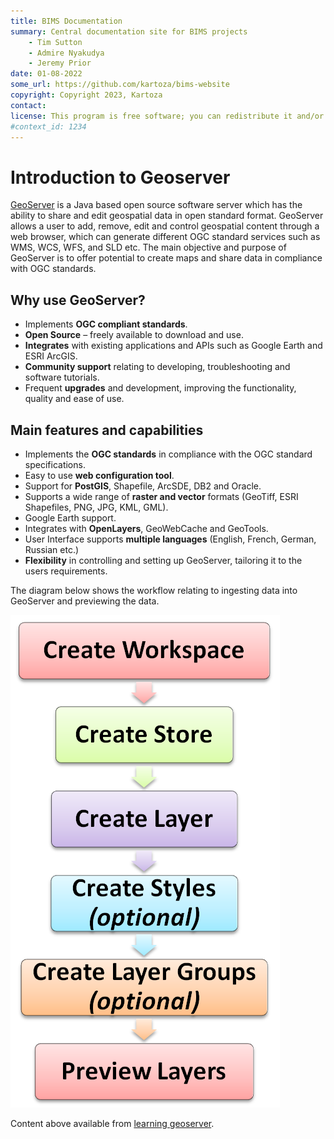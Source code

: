 ```yaml
---
title: BIMS Documentation
summary: Central documentation site for BIMS projects
    - Tim Sutton
    - Admire Nyakudya
    - Jeremy Prior
date: 01-08-2022
some_url: https://github.com/kartoza/bims-website
copyright: Copyright 2023, Kartoza
contact: 
license: This program is free software; you can redistribute it and/or modify it under the terms of the GNU Affero General Public License as published by the Free Software Foundation; either version 3 of the License, or (at your option) any later version.
#context_id: 1234
---
```


# Introduction to Geoserver

[GeoServer](https://geoserver.org/) is a Java based open source software server which has the ability to share and edit geospatial data in open standard format. GeoServer allows a user to add, remove, edit and control geospatial content through a web browser, which can generate different OGC standard services such as WMS, WCS, WFS, and SLD etc. The main objective and purpose of GeoServer is to offer potential to create maps and share data in compliance with OGC standards.

## Why use GeoServer?

* Implements **OGC compliant standards**.
* **Open Source** – freely available to download and use.
* **Integrates** with existing applications and APIs such as Google Earth and ESRI ArcGIS.
* **Community support** relating to developing, troubleshooting and software tutorials.
* Frequent **upgrades** and development, improving the functionality, quality and ease of use.

## Main features and capabilities

* Implements the **OGC standards** in compliance with the OGC standard specifications.
* Easy to use **web configuration tool**.
* Support for **PostGIS**, Shapefile, ArcSDE, DB2 and Oracle.
* Supports a wide range of **raster and vector** formats (GeoTiff, ESRI Shapefiles, PNG, JPG, KML, GML).
* Google Earth support.
* Integrates with **OpenLayers**, GeoWebCache and GeoTools.
* User Interface supports **multiple languages** (English, French, German, Russian etc.)
* **Flexibility** in controlling and setting up GeoServer, tailoring it to the users requirements.

The diagram below shows the workflow relating to ingesting data into GeoServer and previewing the data.

![geoserver-workflow](img/Geoserver_workflow_diagram.png)

Content above available from [learning geoserver](http://learningzone.rspsoc.org.uk/index.php/Learning-Materials/Introduction-to-OGC-Standards/7.3-GeoServer).
